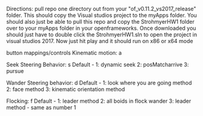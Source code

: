 Directions: 
pull repo one directory out from your "of_v0.11.2_vs2017_release" folder. This 
should copy the Visual studios project to the myApps folder. You should also
just be able to pull this repo and copy the StrohmyerHW1 folder over to your
myApps folder in your openframeworks.
Once downloaded you should just have to double click the StrohmyerHW1.sln to
open the project in visual studios 2017.
Now just hit play and it should run on x86 or x64 mode

button mappings/controls
Kinematic motion: a

Seek Steering Behavior: s
Default - 1: dynamic seek
2: posMatcharrive
3: pursue

Wander Steering behavior: d
Default - 1: look where you are going method
2: face method
3: kinematic orientation method

Flocking: f
Default - 1: leader method
2: all boids in flock wander
3: leader method - same as number 1